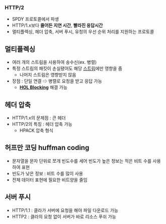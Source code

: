 ### HTTP/2
- SPDY 프로토콜에서 파생
- HTTP/1.x보다 **줄어든 지연 시간**, **빨라진 응답시간**
- 멀티플렉싱, 헤더 압축, 서버 푸시, 유청의 우선 순위 처리를 지원하는 프로토콜

## 멀티플렉싱
- 여러 개의 스트림을 사용하여 송수신(ex. 병렬)
- 특정 스트림의 패킷이 손실됐어도 해당 [스트림](https://github.com/DevTechGrowth/study_CS/blob/main/Network/%EB%84%A4%ED%8A%B8%EC%9B%8C%ED%81%AC%20%EC%9A%A9%EC%96%B4%20%EC%A0%95%EB%A6%AC.md#%EC%8A%A4%ED%8A%B8%EB%A6%BC-stream)에만 영향을 줌
  - 나머지 스트림은 영향받지 않음
- 장점 : 단일 연결 ⇨ 병렬로 요청을 받고 응답 가능
  - [**HOL Blocking**](https://github.com/DevTechGrowth/study_CS/blob/main/Network/2.5%20HTTP/2.5.2%20HTTP%201.1.md#hol-blocking-head-of-line-blocking) 해결 가능
 
## 헤더 압축
- HTTP/1.x의 문제점 : 큰 헤더
- HTTP/2의 특징 : 헤더 압축 가능
  - HPACK 압축 형식
 
## 허프만 코딩 huffman coding
- 문자열을 문자 단위로 쪼개 빈도수를 세어 빈도가 높은 정보는 적은 비트 수를 사용하여 표현
- 빈도가 낮은 정보 : 비트 수를 많이 사용
- 전체 데이터 표현에 필요한 비트양을 줄임

## 서버 푸시
- HTTP/1.1 : 클라가 서버에 요청을 해야 파일 다운로드 가능
- HTTP2 : 클라의 요청 없이 서버가 바로 리소스 푸쉬 가능                                                                                                                    

